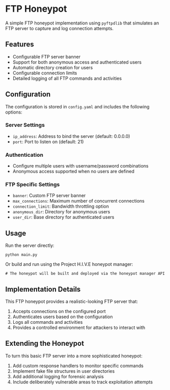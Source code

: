 # FTP Honeypot

A simple FTP honeypot implementation using `pyftpdlib` that simulates an FTP server to capture and log connection attempts.

## Features

- Configurable FTP server banner
- Support for both anonymous access and authenticated users
- Automatic directory creation for users
- Configurable connection limits
- Detailed logging of all FTP commands and activities

## Configuration

The configuration is stored in `config.yaml` and includes the following options:

### Server Settings
- `ip_address`: Address to bind the server (default: 0.0.0.0)
- `port`: Port to listen on (default: 21)

### Authentication
- Configure multiple users with username/password combinations
- Anonymous access supported when no users are defined

### FTP Specific Settings
- `banner`: Custom FTP server banner
- `max_connections`: Maximum number of concurrent connections
- `connection_limit`: Bandwidth throttling option
- `anonymous_dir`: Directory for anonymous users
- `user_dir`: Base directory for authenticated users

## Usage

Run the server directly:
```
python main.py
```

Or build and run using the Project H.I.V.E honeypot manager:
```
# The honeypot will be built and deployed via the honeypot manager API
```

## Implementation Details

This FTP honeypot provides a realistic-looking FTP server that:
1. Accepts connections on the configured port
2. Authenticates users based on the configuration
3. Logs all commands and activities
4. Provides a controlled environment for attackers to interact with

## Extending the Honeypot

To turn this basic FTP server into a more sophisticated honeypot:

1. Add custom response handlers to monitor specific commands
2. Implement fake file structures in user directories
3. Add additional logging for forensic analysis
4. Include deliberately vulnerable areas to track exploitation attempts